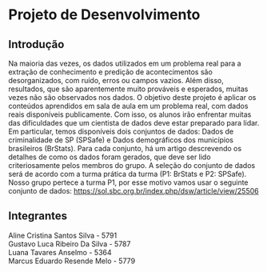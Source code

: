 # Projeto de Desenvolvimento
## Introdução
Na maioria das vezes, os dados utilizados em um problema real para a extração de
conhecimento e predição de acontecimentos são desorganizados, com ruído, erros
ou campos vazios. Além disso, resultados, que são aparentemente muito prováveis
e esperados, muitas vezes não são observados nos dados.
O objetivo deste projeto é aplicar os conteúdos aprendidos em sala de aula em um
problema real, com dados reais disponíveis publicamente. Com isso, os alunos irão
enfrentar muitas das dificuldades que um cientista de dados deve estar preparado
para lidar.
Em particular, temos disponíveis dois conjuntos de dados: Dados de criminalidade
de SP (SPSafe) e Dados demográficos dos municípios brasileiros (BrStats). Para
cada conjunto, há um artigo descrevendo os detalhes de como os dados foram
gerados, que deve ser lido criteriosamente pelos membros do grupo. A seleção do
conjunto de dados será de acordo com a turma prática da turma (P1: BrStats e P2:
SPSafe). Nosso grupo pertece a turma P1, por esse motivo vamos usar o seguinte conjunto de dados: https://sol.sbc.org.br/index.php/dsw/article/view/25506

## Integrantes 
Aline Cristina Santos Silva - 5791   
Gustavo Luca Ribeiro Da Silva - 5787   
Luana Tavares Anselmo - 5364   
Marcus Eduardo Resende Melo - 5779   

